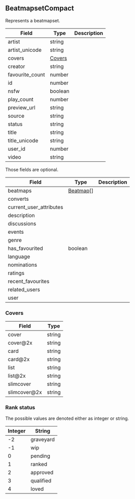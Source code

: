## BeatmapsetCompact

Represents a beatmapset.

Field           | Type                                | Description
--------------- | ----------------------------------- | -----------
artist          | string                              | |
artist_unicode  | string                              | |
covers          | [Covers](#beatmapsetcompact-covers) | |
creator         | string                              | |
favourite_count | number                              | |
id              | number                              | |
nsfw            | boolean                             | |
play_count      | number                              | |
preview_url     | string                              | |
source          | string                              | |
status          | string                              | |
title           | string                              | |
title_unicode   | string                              | |
user_id         | number                              | |
video           | string                              | |

Those fields are optional.

Field                   | Type                  | Description
----------------------- | --------------------- | -----------
beatmaps                | [Beatmap](#beatmap)[] | |
converts                |                       | |
current_user_attributes |                       | |
description             |                       | |
discussions             |                       | |
events                  |                       | |
genre                   |                       | |
has_favourited          | boolean               | |
language                |                       | |
nominations             |                       | |
ratings                 |                       | |
recent_favourites       |                       | |
related_users           |                       | |
user                    |                       | |

<div id="beatmapsetcompact-covers" data-unique="beatmapsetcompact-covers"></div>

### Covers

Field        | Type
------------ | ------
cover        | string
cover@2x     | string
card         | string
card@2x      | string
list         | string
list@2x      | string
slimcover    | string
slimcover@2x | string

<div id="beatmapsetcompact-rank-status" data-unique="beatmapsetcompact-rank-status"></div>

### Rank status

The possible values are denoted either as integer or string.

Integer | String
------- | ---------
-2      | graveyard
-1      | wip
0       | pending
1       | ranked
2       | approved
3       | qualified
4       | loved
